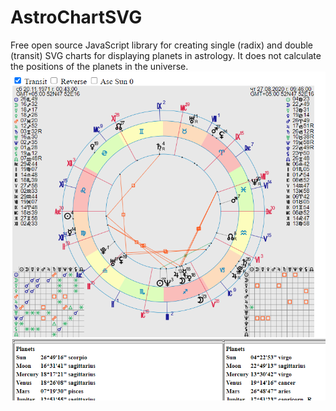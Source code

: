 # AstroChartSVG
Free open source JavaScript library for creating single (radix) and double (transit) SVG charts for displaying planets in astrology. It does not calculate the positions of the planets in the universe.
![Graphic card](https://github.com/damirmur/AstroChartSVG/blob/master/graphiccard.png)
